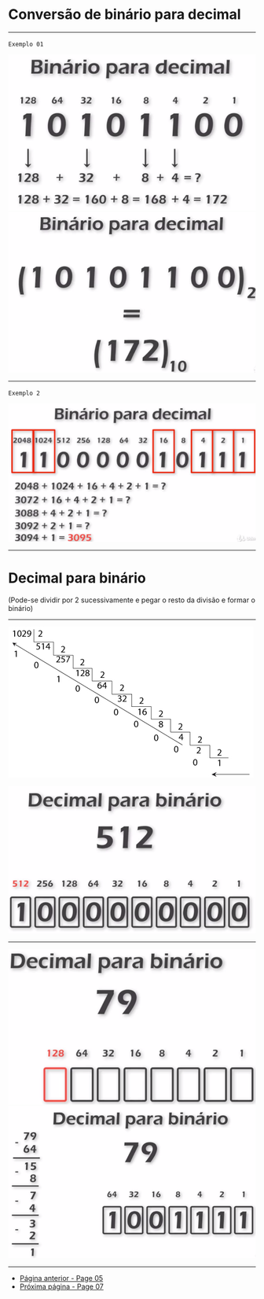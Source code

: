 # Conversão de binário para decimal
* * *
``Exemplo 01``

![](../assets/binario-decimal.png)
![](../assets/binario-decimal-2.png)

* * *
``Exemplo 2``

![](../assets/binario-decimal-3.png)

* * *

# Decimal para binário

(Pode-se dividir por 2 sucessivamente e pegar o resto da divisão e formar o binário)

* * *

![](../assets/binario-decimal-4.jpg)

![](../assets/decimal-binario.png)

* * *

![](../assets/decimal-binario-2.png)
![](../assets/decimal-binario-3.png)

* * *

* [Página anterior - Page 05](../Page%2005/readme.md)
* [Próxima página - Page 07](../Page%2007/readme.md)
